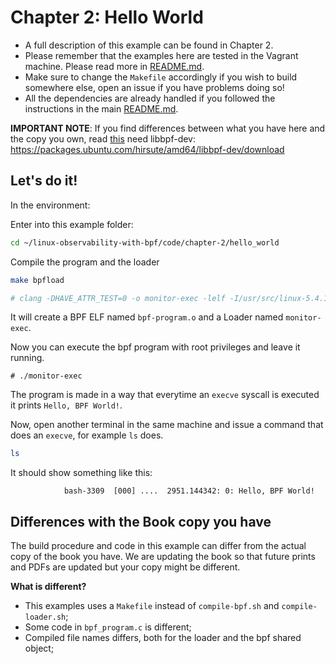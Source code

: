 # Chapter 2: Hello World

- A full description of this example can be found in Chapter 2.
- Please remember that the examples here are tested in the Vagrant machine. Please read more in [README.md](/README.md).
- Make sure to change the `Makefile` accordingly if you wish to build somewhere else, open an issue if you have problems doing so!
- All the dependencies are already handled if you followed the instructions in the main [README.md](/README.md).

**IMPORTANT NOTE**: If you find differences between what you have here and the copy you own, read [this](#differences-with-the-book-copy-you-have)
need libbpf-dev: https://packages.ubuntu.com/hirsute/amd64/libbpf-dev/download
## Let's do it!

In the environment:

Enter into this example folder:

```bash
cd ~/linux-observability-with-bpf/code/chapter-2/hello_world
```

Compile the program and the loader

```bash
make bpfload

# clang -DHAVE_ATTR_TEST=0 -o monitor-exec -lelf -I/usr/src/linux-5.4.100/tools/lib/bpf -I/usr/src/linux-5.4.100/tools/lib -I/usr/src/linux-5.4.100/tools/perf -I/usr/src/linux-5.4.100/tools/include -I/usr/src/linux-5.4.100/samples/bpf -L/usr/local/lib64 -lbpf /usr/src/linux-5.4.100/samples/bpf/bpf_load.c loader.c
```

It will create a BPF ELF named `bpf-program.o` and a Loader named `monitor-exec`.

Now you can execute the bpf program with root privileges and leave it running.

```
# ./monitor-exec
```

The program is made in a way that everytime an `execve` syscall is executed it prints `Hello, BPF World!`.

Now, open another terminal in the same machine and issue a command that does an `execve`, for example `ls` does.


```bash
ls
```

It should show something like this:

```
            bash-3309  [000] ....  2951.144342: 0: Hello, BPF World!
```


## Differences with the Book copy you have
The build procedure and code in this example can differ from the actual copy of the book you have.
We are updating the book so that future prints and PDFs are updated but your copy might be different.

**What is different?**
- This examples uses a `Makefile` instead of  `compile-bpf.sh` and `compile-loader.sh`;
- Some code in `bpf_program.c` is different;
- Compiled file names differs, both for the loader and the bpf shared object;
